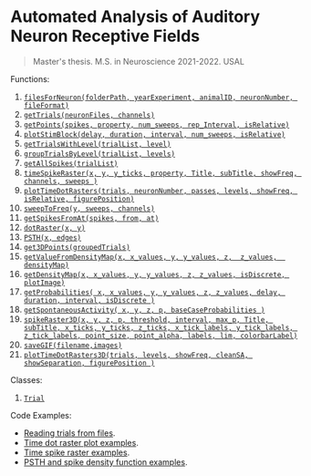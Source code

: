 # Automated Analysis of Auditory Neuron Receptive Fields
> Master's thesis. M.S. in Neuroscience 2021-2022. USAL

Functions:
1. [`filesForNeuron(folderPath, yearExperiment, animalID, neuronNumber, fileFormat)`](https://github.com/DRTorresRuiz/AutomatedAnalysisOfAuditoryNeuronReceptiveFields/wiki/Documentation#-filesforneuron)
2. [`getTrials(neuronFiles, channels)`](https://github.com/DRTorresRuiz/AutomatedAnalysisOfAuditoryNeuronReceptiveFields/wiki/Documentation#-gettrials)
3. [`getPoints(spikes, property, num_sweeps, rep_Interval, isRelative)`](https://github.com/DRTorresRuiz/AutomatedAnalysisOfAuditoryNeuronReceptiveFields/wiki/Documentation#-getpoints)
4. [`plotStimBlock(delay, duration, interval, num_sweeps, isRelative)`](https://github.com/DRTorresRuiz/AutomatedAnalysisOfAuditoryNeuronReceptiveFields/wiki/Documentation#-plotstimblock)
5. [`getTrialsWithLevel(trialList, level)`](https://github.com/DRTorresRuiz/AutomatedAnalysisOfAuditoryNeuronReceptiveFields/wiki/Documentation#-gettrialswithlevel)
6. [`groupTrialsByLevel(trialList, levels)`](https://github.com/DRTorresRuiz/AutomatedAnalysisOfAuditoryNeuronReceptiveFields/wiki/Documentation#-grouptrialsbylevel)
7. [`getAllSpikes(trialList)`](https://github.com/DRTorresRuiz/AutomatedAnalysisOfAuditoryNeuronReceptiveFields/wiki/Documentation#-getallspikes)
8. [`timeSpikeRaster(x, y, y_ticks, property, Title, subTitle, showFreq, channels, sweeps )`](https://github.com/DRTorresRuiz/AutomatedAnalysisOfAuditoryNeuronReceptiveFields/wiki/Documentation#-timespikeraster)
9. [`plotTimeDotRasters(trials, neuronNumber, passes, levels, showFreq, isRelative, figurePosition)`](https://github.com/DRTorresRuiz/AutomatedAnalysisOfAuditoryNeuronReceptiveFields/wiki/Documentation#-plottimedotrasters)
10. [`sweepToFreq(y, sweeps, channels)`](https://github.com/DRTorresRuiz/AutomatedAnalysisOfAuditoryNeuronReceptiveFields/wiki/Documentation#-sweeptofreq)
11. [`getSpikesFromAt(spikes, from, at)`](https://github.com/DRTorresRuiz/AutomatedAnalysisOfAuditoryNeuronReceptiveFields/wiki/Documentation#-getspikesfromat)
12. [`dotRaster(x, y)`](https://github.com/DRTorresRuiz/AutomatedAnalysisOfAuditoryNeuronReceptiveFields/wiki/Documentation#-dotraster)
13. [`PSTH(x, edges)`](https://github.com/DRTorresRuiz/AutomatedAnalysisOfAuditoryNeuronReceptiveFields/wiki/Documentation#-psth)
14. [`get3DPoints(groupedTrials)`](https://github.com/DRTorresRuiz/AutomatedAnalysisOfAuditoryNeuronReceptiveFields/wiki/Documentation#-get3dpoints)
15. [`getValueFromDensityMap(x, x_values, y, y_values, z,  z_values,  densityMap)`](https://github.com/DRTorresRuiz/AutomatedAnalysisOfAuditoryNeuronReceptiveFields/wiki/Documentation#-getvaluefromdensitymap)
16. [`getDensityMap(x, x_values, y, y_values, z, z_values, isDiscrete, plotImage)`](https://github.com/DRTorresRuiz/AutomatedAnalysisOfAuditoryNeuronReceptiveFields/wiki/Documentation#-getdensitymap)
17. [`getProbabilities( x, x_values, y, y_values, z, z_values, delay, duration, interval, isDiscrete )`](https://github.com/DRTorresRuiz/AutomatedAnalysisOfAuditoryNeuronReceptiveFields/wiki/Documentation#-getprobabilities)
18. [`getSpontaneousActivity( x, y, z, p, baseCaseProbabilities )`](https://github.com/DRTorresRuiz/AutomatedAnalysisOfAuditoryNeuronReceptiveFields/wiki/Documentation#-getspontaneousactivity)
19. [`spikeRaster3D(x, y, z, p, threshold, interval, max_p, Title, subTitle, x_ticks, y_ticks, z_ticks, x_tick_labels, y_tick_labels, z_tick_labels, point_size, point_alpha, labels, lim, colorbarLabel)`](https://github.com/DRTorresRuiz/AutomatedAnalysisOfAuditoryNeuronReceptiveFields/wiki/Documentation#-spikeraster3d)
20. [`saveGIF(filename,images)`](https://github.com/DRTorresRuiz/AutomatedAnalysisOfAuditoryNeuronReceptiveFields/wiki/Documentation#-savegif)
21. [`plotTimeDotRasters3D(trials, levels, showFreq, cleanSA, showSeparation, figurePosition )`](https://github.com/DRTorresRuiz/AutomatedAnalysisOfAuditoryNeuronReceptiveFields/wiki/Documentation#-plottimedotrasters3d)

Classes:
1. [`Trial`](https://github.com/DRTorresRuiz/AutomatedAnalysisOfAuditoryNeuronReceptiveFields/wiki/Documentation#-trial)

Code Examples:
- [Reading trials from files](https://github.com/DRTorresRuiz/AutomatedAnalysisOfAuditoryNeuronReceptiveFields/blob/main/utils/tests/readingTrials.m).
- [Time dot raster plot examples](https://github.com/DRTorresRuiz/AutomatedAnalysisOfAuditoryNeuronReceptiveFields/blob/main/utils/tests/plotTimeDotRasterExamples.m).
- [Time spike raster examples](https://github.com/DRTorresRuiz/AutomatedAnalysisOfAuditoryNeuronReceptiveFields/blob/main/utils/tests/timeSpikeRasterExamples.m).
- [PSTH and spike density function examples](https://github.com/DRTorresRuiz/AutomatedAnalysisOfAuditoryNeuronReceptiveFields/blob/main/utils/tests/PSTHSpikeDensityFunctionExample.m).
